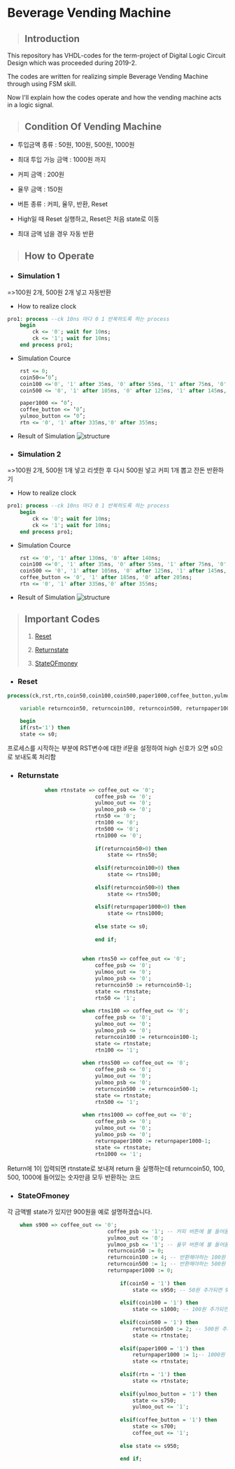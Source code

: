 # Beverage Vending Machine
> ## Introduction
  
This repository has VHDL-codes for the term-project of Digital Logic Circuit Design which was proceeded during 2019-2.

The codes are written for realizing simple Beverage Vending Machine through using FSM skill.

Now I'll explain how the codes operate and how the vending machine acts in a logic signal.  

> ## Condition Of Vending Machine

- 투입금액 종류 : 50원, 100원, 500원, 1000원
   
- 최대 투입 가능 금액 : 1000원 까지

- 커피 금액 : 200원

- 율무 금액 : 150원

- 버튼 종류 : 커피, 율무, 반환, Reset

 - High일 때 Reset 실행하고, Reset은 처음 state로 이동

 -  최대 금액 넘을 경우 자동 반환
 


>## How to Operate 
  - ### Simulation 1
  =>100원 2개, 500원 2개 넣고 자동반환
- How to realize clock
``` VHDL
pro1: process --ck 10ns 마다 0 1 반복하도록 하는 process
	begin
		ck <= '0'; wait for 10ns;
		ck <= '1'; wait for 10ns;
	end process pro1;
```
 - Simulation Cource
```VHDL
	rst <= 0;
	coin50<=’0’;
	coin100 <='0', '1' after 35ns, '0' after 55ns, '1' after 75ns, '0' after 95ns;
	coin500 <= '0', '1' after 105ns, '0' after 125ns, '1' after 145ns, '0' after 165ns;

	paper1000 <= ‘0’;
	coffee_button <= ‘0’;
	yulmoo_button <= ‘0’;
	rtn <= '0', '1' after 335ns,'0' after 355ns;
```
- Result of Simulation
![structure](https://blogfiles.pstatic.net/MjAxOTEyMDZfNDEg/MDAxNTc1NjQxMDk4MTgx.GA9Mlxl_c1QFqlYVBHF5VsYEG5KQawCT_ymvZNl892cg.iWPDjk75ZhO2CLmfEufITFDkZal9fzikTiXv7nxEziwg.JPEG.hdh988/%EC%8B%9C%EB%AE%AC%EB%A0%88%EC%9D%B4%EC%85%981.jpg?type=w2)


 - ### Simulation 2
=>100원 2개, 500원 1개 넣고 리셋한 후 다시 500원 넣고 커피 1개 뽑고 잔돈 반환하기
- How to realize clock
``` VHDL
pro1: process --ck 10ns 마다 0 1 반복하도록 하는 process
	begin
		ck <= '0'; wait for 10ns;
		ck <= '1'; wait for 10ns;
	end process pro1;
```
 - Simulation Cource
```VHDL
	rst <= '0', '1' after 130ns, '0' after 140ns;
	coin100 <='0', '1' after 35ns, '0' after 55ns, '1' after 75ns, '0' after 95ns;
	coin500 <= '0', '1' after 105ns, '0' after 125ns, '1' after 145ns, '0' after 165ns;
	coffee_button <= '0', '1' after 185ns, '0' after 205ns;
	rtn <= '0', '1' after 335ns,'0' after 355ns;
```
- Result of Simulation
![structure](https://blogfiles.pstatic.net/MjAxOTEyMDZfMjY3/MDAxNTc1NjQxMTYyNTQ3.VmGkrhHmdFxZ1AtDaEkJhWx2wZ5SySCsyMp1-75JHMUg.R6bzNLdRAeSrSnVXNpha7GTRlFTqchNF4-dyEju0ubYg.JPEG.hdh988/%EA%B9%83%ED%97%88%EB%B8%8C3.jpg?type=w2)

> ## Important Codes
> 1. [Reset](README.md#Reset)
>
> 2. [Returnstate](README.md#Returnstate)
>
> 3. [StateOFmoney](README.md#StateOFmoney)
>
  
  - ### **Reset**  
```VHDL 
process(ck,rst,rtn,coin50,coin100,coin500,paper1000,coffee_button,yulmoo_button)

	variable returncoin50, returncoin100, returncoin500, returnpaper1000, rtnstate2 : integer:=0;

	begin
	if(rst='1') then
	state <= s0;
```


프로세스를 시작하는 부분에 RST변수에 대한 if문을 설정하여
high 신호가 오면 s0으로 보내도록 처리함

  - ### **Returnstate**  
```VHDL 
			when rtnstate => coffee_out <= '0';
							coffee_psb <= '0';
							yulmoo_out <= '0';
							yulmoo_psb <= '0';
							rtn50 <= '0';
							rtn100 <= '0';
							rtn500 <= '0';
							rtn1000 <= '0';		 		  
							
							if(returncoin50>0) then 	
								state <= rtns50;
							
							elsif(returncoin100>0) then	
								state <= rtns100;
							
							elsif(returncoin500>0) then	
								state <= rtns500;
							
							elsif(returnpaper1000>0) then
								state <= rtns1000;
							
							else state <= s0;		
										  
							end if;	
							
							
						when rtns50 => coffee_out <= '0';
							coffee_psb <= '0';
							yulmoo_out <= '0';
							yulmoo_psb <= '0';
							returncoin50 := returncoin50-1;	
							state <= rtnstate;		
							rtn50 <= '1';			
															  
						when rtns100 => coffee_out <= '0';
							coffee_psb <= '0';
							yulmoo_out <= '0';
							yulmoo_psb <= '0';
							returncoin100 := returncoin100-1;
							state <= rtnstate;			
							rtn100 <= '1';		  
						
						when rtns500 => coffee_out <= '0';
							coffee_psb <= '0';
							yulmoo_out <= '0';
							yulmoo_psb <= '0';
							returncoin500 := returncoin500-1;	
							state <= rtnstate;			
							rtn500 <= '1';	
						
						when rtns1000 => coffee_out <= '0';
							coffee_psb <= '0';
							yulmoo_out <= '0';
							yulmoo_psb <= '0';
							returnpaper1000 := returnpaper1000-1;	
							state <= rtnstate;			
							rtn1000 <= '1';				
```

Return에 1이 입력되면 rtnstate로 보내져 return 을 실행하는데
returncoin50, 100, 500, 1000에 들어있는 숫자만큼 모두 반환하는 코드


  - ### **StateOFmoney**  
  각 금액별 state가 있지만 900원을 예로 설명하겠습니다.
  
```VHDL 
	when s900 => coffee_out <= '0';
								coffee_psb <= '1'; -- 커피 버튼에 불 들어옴
								yulmoo_out <= '0';
								yulmoo_psb <= '1'; -- 율무 버튼에 불 들어옴	
								returncoin50 := 0;
								returncoin100 := 4; -- 반환해야하는 100원 수 
								returncoin500 := 1; -- 반환해야하는 500원 수
								returnpaper1000 := 0;
								
									if(coin50 = '1') then 
										state <= s950; -- 50원 추가되면 950원 됨
							
									elsif(coin100 = '1') then
										state <= s1000; -- 100원 추가되면 1000원 됨
							
									elsif(coin500 = '1') then
										returncoin500 := 2; -- 500원 추가되면 1400원 되서 반환해야함
										state <= rtnstate;
							
									elsif(paper1000 = '1') then															
										returnpaper1000 := 1;-- 1000원 추가되면 1900원되서 반환해야함
										state <= rtnstate;
							 
									elsif(rtn = '1') then	
										state <= rtnstate;
									
									elsif(yulmoo_button = '1') then
										state <= s750;
										yulmoo_out <= '1';
									
									elsif(coffee_button = '1') then
										state <= s700;
										coffee_out <= '1';
									
									else state <= s950;
										  
									end if;

```

